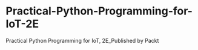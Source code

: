 # Practical-Python-Programming-for-IoT-2E
Practical Python Programming for IoT, 2E_Published by Packt
